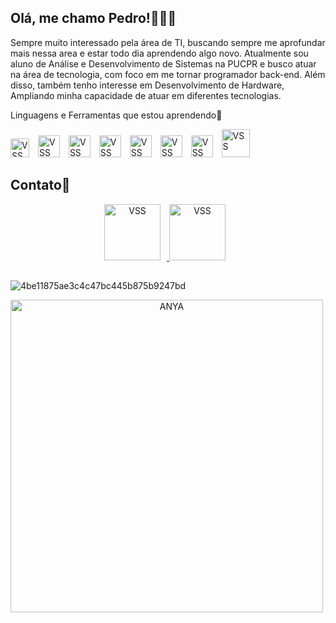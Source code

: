 ## Olá, me chamo Pedro!🙋🏻‍♂️

Sempre muito interessado pela área de TI, buscando sempre me aprofundar mais nessa area e estar todo dia aprendendo algo novo. Atualmente sou aluno de Análise e Desenvolvimento de Sistemas na PUCPR e busco atuar na área de tecnologia, com foco em me tornar programador back-end. Além disso, também tenho interesse em Desenvolvimento de Hardware, Ampliando minha capacidade de atuar em diferentes tecnologias.

Linguagens e Ferramentas que estou aprendendo🚀
<p align="start">
    <img
        alt="VSS"
        title="VSS"
        width="30px"
        style="padding-right: 10px;"
        src="https://cdn.jsdelivr.net/gh/devicons/devicon@latest/icons/vscode/vscode-original.svg"
    />
    <img
        alt="VSS"
        title="PYTHON"
        width="35px"
        style="padding-right: 10px;"
        src="https://cdn.jsdelivr.net/gh/devicons/devicon@latest/icons/python/python-original.svg"
    />
    <img
        alt="VSS"
        title="JAVA"
        width="35px"
        style="padding-right: 10px;"
        src="https://cdn.jsdelivr.net/gh/devicons/devicon@latest/icons/java/java-original.svg"
    />
    <img
        alt="VSS"
        title="JAVASCRIPT"
        width="35px"
        style="padding-right: 10px;"
        src="https://cdn.jsdelivr.net/gh/devicons/devicon@latest/icons/javascript/javascript-original.svg"
    />
    <img
        alt="VSS"
        title="HTML"
        width="35px"
        style="padding-right: 10px;"
        src="https://cdn.jsdelivr.net/gh/devicons/devicon@latest/icons/html5/html5-original.svg"
    />   
    <img
        alt="VSS"
        title="CSS"
        width="35px"
        style="padding-right: 10px;"
        src="https://cdn.jsdelivr.net/gh/devicons/devicon@latest/icons/css3/css3-original.svg"
    />
    <img
        alt="VSS"
        title="PHP"
        width="35px"
        style="padding-right: 10px;"
        src="https://cdn.jsdelivr.net/gh/devicons/devicon@latest/icons/php/php-original.svg"
    />
    <img
        alt="VSS"
        title="MYSQL"
        width="45px"
        style="padding-right: 10px;"
        src="https://cdn.jsdelivr.net/gh/devicons/devicon@latest/icons/mysql/mysql-original-wordmark.svg"
    />
</p>

## Contato📲
<div align="center">
    <a href = "mailto:evilpedro92@gmail.com">
        <img
            alt="VSS"
            title="VSS"
            width="90px"
            style="padding-right: 10px;"
            src="https://img.shields.io/badge/Gmail-D14836?style=for-the-badge&logo=gmail&logoColor=white"
        />
    </a>
    <a href = "https://www.linkedin.com/in/pedrobubna/"> 
        <img
            alt="VSS"
            title="VSS"
            width="90px"
            style="padding-right: 10px;"
            src="https://img.shields.io/badge/LinkedIn-0077B5?style=for-the-badge&logo=linkedin&logoColor=white"
        />
    </a>
</div>

##

![4be11875ae3c4c47bc445b875b9247bd](https://github.com/user-attachments/assets/6cc79b94-d567-4c61-b57b-969fd9746914)

<div align="center">
    <img
        alt="ANYA"
        title="ANYA"
        width="500px"
        style="padding-right: 10px;"
        src="https://i.pinimg.com/originals/4b/e1/18/4be11875ae3c4c47bc445b875b9247bd.gif"
    />
</div>
